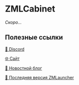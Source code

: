 # ZMLCabinet

*Скоро...*

## Полезные ссылки

[💬 Discord](https://dsc.gg/zmine)

[🌐 Сайт](https://zmine.fun)

[📢 Новостной блог](https://blog.zmine.fun)

[📩 Последняя версия ZMLauncher](https://discord.com/channels/961672384140705852/961672384161652745)
